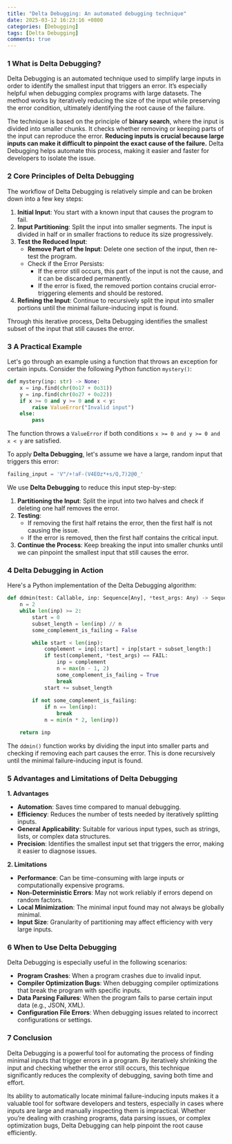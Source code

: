 ```yaml
---
title: "Delta Debugging: An automated debugging technique"
date: 2025-03-12 16:23:16 +0800
categories: [Debugging]
tags: [Delta Debugging]
comments: true
---
```


### **1 What is Delta Debugging?**

Delta Debugging is an automated technique used to simplify large inputs in order to identify the smallest input that triggers an error. It’s especially helpful when debugging complex programs with large datasets. The method works by iteratively reducing the size of the input while preserving the error condition, ultimately identifying the root cause of the failure.

The technique is based on the principle of **binary search**, where the input is divided into smaller chunks. It checks whether removing or keeping parts of the input can reproduce the error. **Reducing inputs is crucial because large inputs can make it difficult to pinpoint the exact cause of the failure.** Delta Debugging helps automate this process, making it easier and faster for developers to isolate the issue.

### **2 Core Principles of Delta Debugging**

The workflow of Delta Debugging is relatively simple and can be broken down into a few key steps:

1. **Initial Input**: You start with a known input that causes the program to fail.
2. **Input Partitioning**: Split the input into smaller segments. The input is divided in half or in smaller fractions to reduce its size progressively.
3. **Test the Reduced Input**:
   - **Remove Part of the Input**: Delete one section of the input, then re-test the program.
   - Check if the Error Persists:
     - If the error still occurs, this part of the input is not the cause, and it can be discarded permanently.
     - If the error is fixed, the removed portion contains crucial error-triggering elements and should be restored.
4. **Refining the Input**: Continue to recursively split the input into smaller portions until the minimal failure-inducing input is found.

Through this iterative process, Delta Debugging identifies the smallest subset of the input that still causes the error.

### **3 A Practical Example**

Let's go through an example using a function that throws an exception for certain inputs. Consider the following Python function `mystery()`:

```python
def mystery(inp: str) -> None:
    x = inp.find(chr(0o17 + 0o31))
    y = inp.find(chr(0o27 + 0o22))
    if x >= 0 and y >= 0 and x < y:
        raise ValueError("Invalid input")
    else:
        pass
```

The function throws a `ValueError` if both conditions `x >= 0 and y >= 0 and x < y` are satisfied.

To apply **Delta Debugging**, let's assume we have a large, random input that triggers this error:

```python
failing_input = 'V"/+!aF-(V4EOz*+s/Q,7)2@0_'
```

We use **Delta Debugging** to reduce this input step-by-step:

1. **Partitioning the Input**: Split the input into two halves and check if deleting one half removes the error.
2. **Testing**:
   - If removing the first half retains the error, then the first half is not causing the issue.
   - If the error is removed, then the first half contains the critical input.
3. **Continue the Process**: Keep breaking the input into smaller chunks until we can pinpoint the smallest input that still causes the error.

### **4 Delta Debugging in Action**

Here's a Python implementation of the Delta Debugging algorithm:

```python
def ddmin(test: Callable, inp: Sequence[Any], *test_args: Any) -> Sequence:
    n = 2
    while len(inp) >= 2:
        start = 0
        subset_length = len(inp) // n
        some_complement_is_failing = False

        while start < len(inp):
            complement = inp[:start] + inp[start + subset_length:]
            if test(complement, *test_args) == FAIL:
                inp = complement
                n = max(n - 1, 2)
                some_complement_is_failing = True
                break
            start += subset_length
        
        if not some_complement_is_failing:
            if n == len(inp):
                break
            n = min(n * 2, len(inp))

    return inp
```

The `ddmin()` function works by dividing the input into smaller parts and checking if removing each part causes the error. This is done recursively until the minimal failure-inducing input is found.

### **5 Advantages and Limitations of Delta Debugging**

**1. Advantages**

- **Automation**: Saves time compared to manual debugging.
- **Efficiency**: Reduces the number of tests needed by iteratively splitting inputs.
- **General Applicability**: Suitable for various input types, such as strings, lists, or complex data structures.
- **Precision**: Identifies the smallest input set that triggers the error, making it easier to diagnose issues.

**2. Limitations**

- **Performance**: Can be time-consuming with large inputs or computationally expensive programs.
- **Non-Deterministic Errors**: May not work reliably if errors depend on random factors.
- **Local Minimization**: The minimal input found may not always be globally minimal.
- **Input Size**: Granularity of partitioning may affect efficiency with very large inputs.

### **6 When to Use Delta Debugging**

Delta Debugging is especially useful in the following scenarios:

- **Program Crashes**: When a program crashes due to invalid input.
- **Compiler Optimization Bugs**: When debugging compiler optimizations that break the program with specific inputs.
- **Data Parsing Failures**: When the program fails to parse certain input data (e.g., JSON, XML).
- **Configuration File Errors**: When debugging issues related to incorrect configurations or settings.

### **7 Conclusion**

Delta Debugging is a powerful tool for automating the process of finding minimal inputs that trigger errors in a program. By iteratively shrinking the input and checking whether the error still occurs, this technique significantly reduces the complexity of debugging, saving both time and effort.

Its ability to automatically locate minimal failure-inducing inputs makes it a valuable tool for software developers and testers, especially in cases where inputs are large and manually inspecting them is impractical. Whether you’re dealing with crashing programs, data parsing issues, or complex optimization bugs, Delta Debugging can help pinpoint the root cause efficiently.
